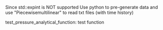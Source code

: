 Since std::expint is NOT supported
Use python to pre-generate data and use "Piecewisemultilinear" to read txt files (with time history)

test_pressure_analytical_function: test function 